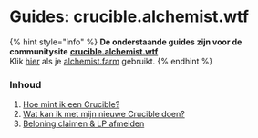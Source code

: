 # Guides: crucible.alchemist.wtf

{% hint style="info" %}
**De onderstaande guides zijn voor de communitysite** [**crucible.alchemist.wtf**](https://crucible.alchemist.wtf/)  
Klik [hier](../guides-alchemist.farm/) als je [alchemist.farm](https://alchemist.farm/) gebruikt.
{% endhint %}

### Inhoud

1. [Hoe mint ik een Crucible?](how-do-i-mint-a-crucible.md)
2. [Wat kan ik met mijn nieuwe Crucible doen?](what-can-i-do-with-my-new-crucible.md)
3. [Beloning claimen & LP afmelden](claiming-rewards-and-unsubscribing-your-lp.md)


